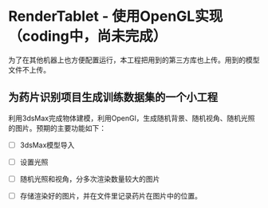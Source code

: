 # RenderTablet - 使用OpenGL实现（coding中，尚未完成）
为了在其他机器上也方便配置运行，本工程把用到的第三方库也上传。用到的模型文件不上传。

## 为药片识别项目生成训练数据集的一个小工程
利用3dsMax完成物体建模，利用OpenGl，生成随机背景、随机视角、随机光照的图片。预期的主要功能如下：
- [ ] 3dsMax模型导入
- [ ] 设置光照
- [ ] 随机光照和视角，分多次渲染数量较大的图片
- [ ] 存储渲染好的图片，并在文件里记录药片在图片中的位置。

